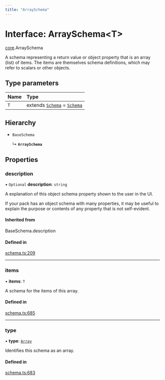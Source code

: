 ```yaml
---
title: "ArraySchema"
---
```

# Interface: ArraySchema<T\>

[core](../modules/core.md).ArraySchema

A schema representing a return value or object property that is an array (list) of items.
The items are themselves schema definitions, which may refer to scalars or other objects.

## Type parameters

| Name | Type |
| :------ | :------ |
| `T` | extends [`Schema`](../types/core.Schema.md) = [`Schema`](../types/core.Schema.md) |

## Hierarchy

- `BaseSchema`

  ↳ **`ArraySchema`**

## Properties

### description

• `Optional` **description**: `string`

A explanation of this object schema property shown to the user in the UI.

If your pack has an object schema with many properties, it may be useful to
explain the purpose or contents of any property that is not self-evident.

#### Inherited from

BaseSchema.description

#### Defined in

[schema.ts:209](https://github.com/coda/packs-sdk/blob/main/schema.ts#L209)

___

### items

• **items**: `T`

A schema for the items of this array.

#### Defined in

[schema.ts:685](https://github.com/coda/packs-sdk/blob/main/schema.ts#L685)

___

### type

• **type**: [`Array`](../enums/core.ValueType.md#array)

Identifies this schema as an array.

#### Defined in

[schema.ts:683](https://github.com/coda/packs-sdk/blob/main/schema.ts#L683)
